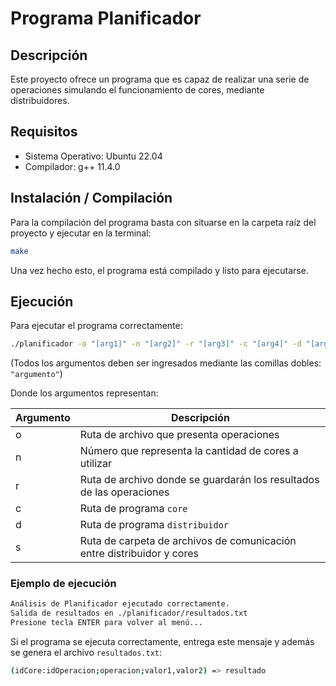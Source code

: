 # Programa Planificador

## Descripción
Este proyecto ofrece un programa que es capaz de realizar una serie de operaciones simulando el funcionamiento de cores, mediante distribuidores.

## Requisitos
* Sistema Operativo: Ubuntu 22.04
* Compilador: g++ 11.4.0

## Instalación / Compilación
Para la compilación del programa basta con situarse en la carpeta raíz del proyecto y ejecutar en la terminal:
```bash
make
```
Una vez hecho esto, el programa está compilado y listo para ejecutarse.

## Ejecución
Para ejecutar el programa correctamente:
```bash
./planificador -o "[arg1]" -n "[arg2]" -r "[arg3]" -c "[arg4]" -d "[arg5]" -s "[arg6]" 
```
(Todos los argumentos deben ser ingresados mediante las comillas dobles: ``"argumento"``)

Donde los argumentos representan:

| Argumento | Descripción |
| -------- | ----------- |
| o | Ruta de archivo que presenta operaciones |
| n | Número que representa la cantidad de cores a utilizar |
| r | Ruta de archivo donde se guardarán los resultados de las operaciones |
| c | Ruta de programa ``core`` |
| d | Ruta de programa ``distribuidor``|
| s | Ruta de carpeta de archivos de comunicación entre distribuidor y cores |

### Ejemplo de ejecución
```bash
Análisis de Planificador ejecutado correctamente.
Salida de resultados en ./planificador/resultados.txt
Presione tecla ENTER para volver al menú...
```
Si el programa se ejecuta correctamente, entrega este mensaje y además se genera el archivo ``resultados.txt``:
```bash
(idCore:idOperacion;operacion;valor1,valor2) => resultado
```

    
